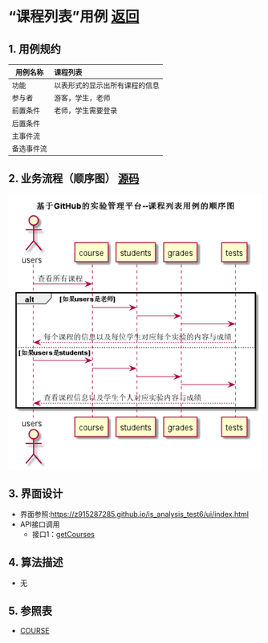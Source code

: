 ﻿﻿<!-- markdownlint-disable MD033-->
<!-- 禁止MD033类型的警告 https://www.npmjs.com/package/markdownlint -->

# “课程列表”用例 [返回](../README.md)
## 1. 用例规约

|用例名称|课程列表|
|-------|:-------------|
|功能|以表形式的显示出所有课程的信息|
|参与者|游客，学生，老师|
|前置条件|老师，学生需要登录|
|后置条件| |
|主事件流| |
|备选事件流| |

## 2. 业务流程（顺序图） [源码](../src/sequenceCourse_list.puml)
![sequence1](../sequenceCourse_list.png) 

## 3. 界面设计
- 界面参照:https://z915287285.github.io/is_analysis_test6/ui/index.html
- API接口调用
    - 接口1：[getCourses](../接口/getCourses.md) 

## 4. 算法描述

- 无
    
## 5. 参照表

- [COURSE](../Database.md/#COURSE)


